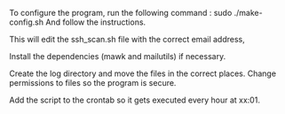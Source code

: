 To configure the program, run the following command :
sudo ./make-config.sh
And follow the instructions.

This will edit the ssh_scan.sh file with the correct email address,

Install the dependencies (mawk and mailutils) if necessary.

Create the log directory and move the files in the correct places.
Change permissions to files so the program is secure.

Add the script to the crontab so it gets executed every hour at xx:01.
